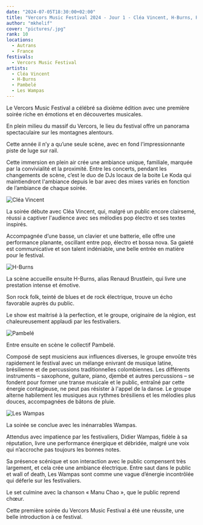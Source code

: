 ```yaml
---
date: "2024-07-05T18:30:00+02:00"
title: "Vercors Music Festival 2024 - Jour 1 - Cléa Vincent, H-Burns, Pambelé, Les Wampas"
author: "mkhelif"
cover: "pictures/.jpg"
rank: 10
locations:
  - Autrans
  - France
festivals:
  - Vercors Music Festival
artists:
  - Cléa Vincent
  - H-Burns
  - Pambelé
  - Les Wampas
---
```


Le Vercors Music Festival a célébré sa dixième édition avec une première soirée riche en émotions et en découvertes
musicales.

En plein milieu du massif du Vercors, le lieu du festival offre un panorama spectaculaire sur les montagnes alentours.

Cette année il n’y a qu’une seule scène, avec en fond l’impressionnante piste de luge sur rail.

Cette immersion en plein air crée une ambiance unique, familiale, marquée par la convivialité et la proximité.
Entre les concerts, pendant les changements de scène, c’est le duo de DJs locaux de la boite Le Koda qui maintiendront
l'ambiance depuis le bar avec des mixes variés en fonction de l’ambiance de chaque soirée.


![Cléa Vincent]()

La soirée débute avec Cléa Vincent, qui, malgré un public encore clairsemé, réussi a captiver l'audience avec ses
mélodies pop électro et ses textes inspirés.

Accompagnée d’une basse, un clavier et une batterie, elle offre une performance planante, oscillant entre pop, électro
et bossa nova.
Sa gaieté est communicative et son talent indéniable, une belle entrée en matière pour le festival.


![H-Burns]()

La scène accueille ensuite H-Burns, alias Renaud Brustlein, qui livre une prestation intense et émotive.

Son rock folk, teinté de blues et de rock électrique, trouve un écho favorable auprès du public.

Le show est maitrisé à la perfection, et le groupe, originaire de la région, est chaleureusement applaudi par les
festivaliers.


![Pambelé]()

Entre ensuite en scène le collectif Pambelé.

Composé de sept musiciens aux influences diverses, le groupe envoûte très rapidement le festival avec un mélange
enivrant de musique latine, brésilienne et de percussions traditionnelles colombiennes.
Les différents instruments – saxophone, guitare, piano, djembé et autres percussions – se fondent pour former une transe
musicale et le public, entraîné par cette énergie contagieuse, ne peut pas résister à l'appel de la danse.
Le groupe alterne habilement les musiques aux rythmes brésiliens et les mélodies plus douces, accompagnées de bâtons de
pluie.


![Les Wampas]()

La soirée se conclue avec les inénarrables Wampas.

Attendus avec impatience par les festivaliers, Didier Wampas, fidèle à sa réputation, livre une performance énergique et
débridée, malgré une voix qui n’accroche pas toujours les bonnes notes.

Sa présence scénique et son interaction avec le public compensent très largement, et cela crée une ambiance électrique.
Entre saut dans le public et wall of death, Les Wampas sont comme une vague d’énergie incontrôlée qui déferle sur les
festivaliers.

Le set culmine avec la chanson « Manu Chao », que le public reprend chœur.

Cette première soirée du Vercors Music Festival a été une réussite, une belle introduction à ce festival.
